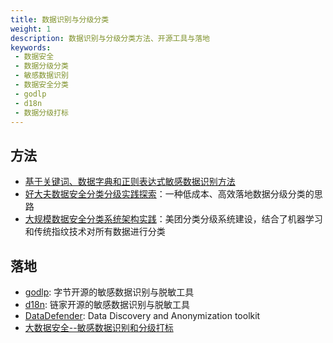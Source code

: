 ```yaml
---
title: 数据识别与分级分类
weight: 1
description: 数据识别与分级分类方法、开源工具与落地
keywords:
 - 数据安全
 - 数据分级分类
 - 敏感数据识别
 - 数据安全分类
 - godlp
 - d18n
 - 数据分级打标
---
```


## 方法
- [基于关键词、数据字典和正则表达式敏感数据识别方法](https://cn-sec.com/archives/1364844.html)
- [好大夫数据安全分类分级实践探索](https://www.freebuf.com/articles/database/349036.html)：一种低成本、高效落地数据分级分类的思路
- [大规模数据安全分类系统架构实践](https://mp.weixin.qq.com/s/mRmDEuDKJSJ_xrYyBMn4Dw)：美团分类分级系统建设，结合了机器学习和传统指纹技术对所有数据进行分类


## 落地
- [godlp](https://github.com/bytedance/godlp): 字节开源的敏感数据识别与脱敏工具
- [d18n](https://github.com/LianjiaTech/d18n): 链家开源的敏感数据识别与脱敏工具
- [DataDefender](https://github.com/armenak/DataDefender): Data Discovery and Anonymization toolkit
- [大数据安全--敏感数据识别和分级打标](https://blog.csdn.net/u014779378/article/details/103035474)
